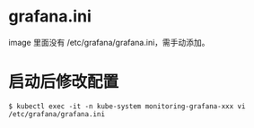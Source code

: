 # grafana.ini
image 里面没有 /etc/grafana/grafana.ini，需手动添加。

# 启动后修改配置
```
$ kubectl exec -it -n kube-system monitoring-grafana-xxx vi /etc/grafana/grafana.ini 
```
